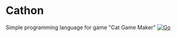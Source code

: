 # Cathon
 Simple programming language for game "Cat Game Maker"
[![Go](https://github.com/hareubi/Cathon/actions/workflows/go.yml/badge.svg?branch=main)](https://github.com/hareubi/Cathon/actions/workflows/go.yml)
